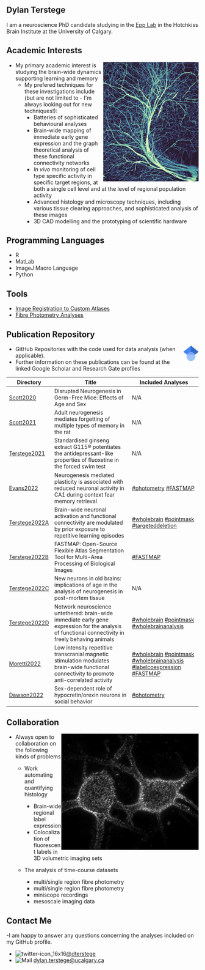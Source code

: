 Dylan Terstege
-------------------

I am a neuroscience PhD candidate studying in the [Epp Lab](https://epplab.com) in the Hotchkiss Brain Institute at the University of Calgary.

## Academic Interests

<img align="right" src="https://github.com/dterstege/dterstege/blob/main/images/deep_crop.png" width="250"/>

- My primary academic interest is studying the brain-wide dynamics supporting learning and memory
  - My prefered techniques for these investigations include (but are not limited to - I'm always looking out for new techniques!):
    - Batteries of sophisticated behavioural analyses
    - Brain-wide mapping of immediate early gene expression and the graph theoretical analysis of these functional connectivity networks
    - _In vivo_ monitoring of cell type specific activity in specific target regions, at both a single cell level and at the level of regional population activity
    - Advanced histology and microscopy techniques, including various tissue clearing approaches, and sophisticated analysis of these images
    - 3D CAD modelling and the prototyping of scientific hardware

## Programming Languages
- R
- MatLab
- ImageJ Macro Language
- Python

## Tools
- [Image Registration to Custom Atlases](https://github.com/dterstege/FASTMAP)
- [Fibre Photometry Analyses](https://github.com/dterstege/PublicationRepo/tree/main/Dawson2022/photometry)

## Publication Repository

<img align="right" src="https://github.com/dterstege/dterstege/blob/main/images/1024px-Google_Scholar_logo.svg.png" width="40"/>

- GitHub Repositories with the code used for data analysis (when applicable).
- Further information on these publications can be found at the linked Google Scholar and Research Gate profiles




| Directory  | Title | Included Analyses |
| ------------- | ------------- | --------- |
| [Scott2020](https://github.com/dterstege/PublicationRepo/tree/main/Scott2020) | Disrupted Neurogenesis in Germ-Free Mice: Effects of Age and Sex | N/A |
| [Scott2021](https://github.com/dterstege/PublicationRepo/tree/main/Scott2021) | Adult neurogenesis mediates forgetting of multiple types of memory in the rat | N/A |
| [Terstege2021](https://github.com/dterstege/PublicationRepo/tree/main/Terstege2021) | Standardised ginseng extract G115® potentiates the antidepressant-like properties of fluoxetine in the forced swim test | N/A |
| [Evans2022](https://github.com/dterstege/PublicationRepo/tree/main/Evans2022)   | Neurogenesis mediated plasticity is associated with reduced neuronal activity in CA1 during context fear memory retrieval  | [#photometry](https://github.com/dterstege/PublicationRepo/tree/main/Evans2021/FP) [#FASTMAP](https://github.com/dterstege/FASTMAP) | 
| [Terstege2022A](https://github.com/dterstege/PublicationRepo/tree/main/Terstege2022A) | Brain-wide neuronal activation and functional connectivity are modulated by prior exposure to repetitive learning episodes | [#wholebrain](https://github.com/dterstege/PublicationRepo/tree/main/Terstege2022A/WholeBrain) [#pointmask](https://github.com/dterstege/CavalieriPointMask) [#targeteddeletion](https://github.com/dterstege/TargetedNodeDeletionToolbox)|
| [Terstege2022B](https://github.com/dterstege/PublicationRepo/tree/main/Terstege2022B) | FASTMAP: Open-Source Flexible Atlas Segmentation Tool for Multi-Area Processing of Biological Images | [#FASTMAP](https://github.com/dterstege/FASTMAP) | 
| [Terstege2022C](https://github.com/dterstege/PublicationRepo/tree/main/Terstege2022C) | New neurons in old brains: implications of age in the analysis of neurogenesis in post-mortem tissue | N/A |
| [Terstege2022D](https://github.com/dterstege/PublicationRepo/tree/main/Terstege2022D) | Network neuroscience untethered: brain-wide immediate early gene expression for the analysis of functional connectivity in freely behaving animals | [#wholebrain](https://github.com/dterstege/PublicationRepo/tree/main/Moretti2022/wholebrain) [#pointmask](https://github.com/dterstege/CavalieriPointMask) [#wholebrainanalysis](https://github.com/dterstege/WholeBrainAnalysis) |
| [Moretti2022](https://github.com/dterstege/PublicationRepo/tree/main/Moretti2022) | Low intensity repetitive transcranial magnetic stimulation modulates brain-wide functional connectivity to promote anti-correlated activity | [#wholebrain](https://github.com/dterstege/PublicationRepo/tree/main/Moretti2022/wholebrain) [#pointmask](https://github.com/dterstege/CavalieriPointMask) [#wholebrainanalysis](https://github.com/dterstege/WholeBrainAnalysis) [#labelcoexpression](https://github.com/dterstege/PublicationRepo/tree/main/Moretti2022/labelcorexpression) [#FASTMAP](https://github.com/dterstege/FASTMAP)|
| [Dawson2022](https://github.com/dterstege/PublicationRepo/tree/main/Dawson2022) | Sex-dependent role of hypocretin/orexin neurons in social behavior | [#photometry](https://github.com/dterstege/PublicationRepo/tree/main/Dawson2022/photometry)|

## Collaboration

<img align="right" src="https://github.com/dterstege/dterstege/blob/main/images/IMG_8048.jpeg" width="360"/>

- Always open to collaboration on the following kinds of problems

 
  - Work automating and quantifying histology
    - Brain-wide regional label expression
    - Colocalization of fluorescent labels in 3D volumetric imaging sets 
    
     
  - The analysis of time-course datasets
    - multi/single region fibre photometry 
    - multi/single region fibre photometry 
    - miniscope recordings 
    - mesoscale imaging data

## Contact Me

-I am happy to answer any questions concerning the analyses included on my GitHub profile.

  - ![twitter-icon_16x16](https://user-images.githubusercontent.com/44174532/113163958-e3d3e400-91fd-11eb-8d79-17906d8d3f25.png)[@dterstege](https://twitter.com/dterstege) 
  - ![Mail](https://user-images.githubusercontent.com/44174532/113164412-50e77980-91fe-11eb-9282-dd83852578ce.png)
<dylan.terstege@ucalgary.ca>
